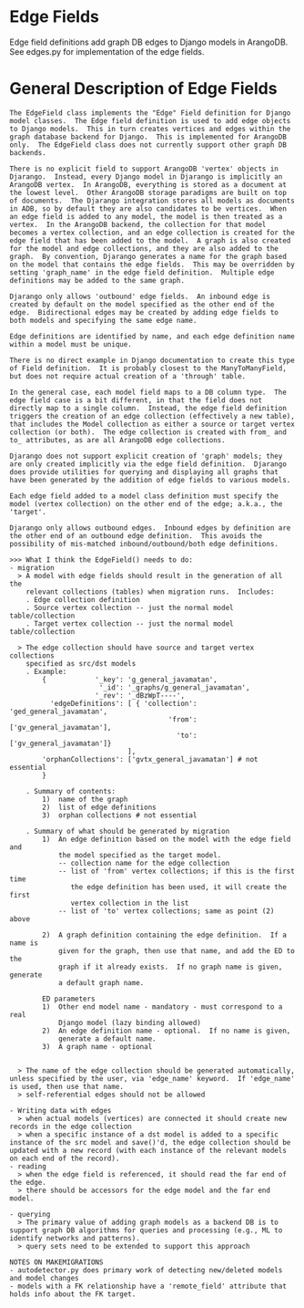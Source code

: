 # Edge Fields
Edge field definitions add graph DB edges to Django models in ArangoDB.
See edges.py for implementation of the edge fields.


# General Description of Edge Fields
    The EdgeField class implements the "Edge" Field definition for Django model classes.  The Edge field definition is used to add edge objects to Django models.  This in turn creates vertices and edges within the graph database backend for Django.  This is implemented for ArangoDB only.  The EdgeField class does not currently support other graph DB backends.

    There is no explicit field to support ArangoDB 'vertex' objects in Djarango.  Instead, every Django model in Djarango is implicitly an ArangoDB vertex.  In ArangoDB, everything is stored as a document at the lowest level.  Other ArangoDB storage paradigms are built on top of documents.  The Djarango integration stores all models as documents in ADB, so by default they are also candidates to be vertices.  When an edge field is added to any model, the model is then treated as a vertex.  In the ArangoDB backend, the collection for that model becomes a vertex collection, and an edge collection is created for the edge field that has been added to the model.  A graph is also created for the model and edge collections, and they are also added to the graph.  By convention, Djarango generates a name for the graph based on the model that contains the edge fields.  This may be overridden by setting 'graph_name' in the edge field definition.  Multiple edge definitions may be added to the same graph.

    Djarango only allows 'outbound' edge fields.  An inbound edge is created by default on the model specified as the other end of the edge.  Bidirectional edges may be created by adding edge fields to both models and specifying the same edge name.

    Edge definitions are identified by name, and each edge definition name within a model must be unique.

    There is no direct example in Django documentation to create this type of Field definition.  It is probably closest to the ManyToManyField, but does not require actual creation of a 'through' table.

    In the general case, each model field maps to a DB column type.  The edge field case is a bit different, in that the field does not directly map to a single column.  Instead, the edge field definition triggers the creation of an edge collection (effectively a new table), that includes the Model collection as either a source or target vertex collection (or both).  The edge collection is created with from_ and to_ attributes, as are all ArangoDB edge collections.

    Djarango does not support explicit creation of 'graph' models; they are only created implicitly via the edge field definition.  Djarango does provide utilities for querying and displaying all graphs that have been generated by the addition of edge fields to various models.

    Each edge field added to a model class definition must specify the model (vertex collection) on the other end of the edge; a.k.a., the 'target'.

    Djarango only allows outbound edges.  Inbound edges by definition are the other end of an outbound edge definition.  This avoids the possibility of mis-matched inbound/outbound/both edge definitions.

    >>> What I think the EdgeField() needs to do:
    - migration
      > A model with edge fields should result in the generation of all the
        relevant collections (tables) when migration runs.  Includes:
        . Edge collection definition
        . Source vertex collection -- just the normal model table/collection
        . Target vertex collection -- just the normal model table/collection

      > The edge collection should have source and target vertex collections
        specified as src/dst models
        . Example:
            {            '_key': 'g_general_javamatan',
                          '_id': '_graphs/g_general_javamatan',
                         '_rev': '_dBzWpT----',
              'edgeDefinitions': [ { 'collection': 'ged_general_javamatan',
                                           'from': ['gv_general_javamatan'],
                                             'to': ['gv_general_javamatan']}
                                 ],
            'orphanCollections': ['gvtx_general_javamatan'] # not essential
            }

        . Summary of contents:
            1)  name of the graph
            2)  list of edge definitions
            3)  orphan collections # not essential

        . Summary of what should be generated by migration
            1)  An edge definition based on the model with the edge field and
                the model specified as the target model.
                -- collection name for the edge collection
                -- list of 'from' vertex collections; if this is the first time
                   the edge definition has been used, it will create the first
                   vertex collection in the list
                -- list of 'to' vertex collections; same as point (2) above

            2)  A graph definition containing the edge definition.  If a name is
                given for the graph, then use that name, and add the ED to the
                graph if it already exists.  If no graph name is given, generate
                a default graph name.

            ED parameters
            1)  Other end model name - mandatory - must correspond to a real
                Django model (lazy binding allowed)
            2)  An edge definition name - optional.  If no name is given,
                generate a default name.
            3)  A graph name - optional


      > The name of the edge collection should be generated automatically, unless specified by the user, via 'edge_name' keyword.  If 'edge_name' is used, then use that name.
      > self-referential edges should not be allowed

    - Writing data with edges
      > when actual models (vertices) are connected it should create new records in the edge collection
      > when a specific instance of a dst model is added to a specific instance of the src model and save()'d, the edge collection should be updated with a new record (with each instance of the relevant models on each end of the record).
    - reading
      > when the edge field is referenced, it should read the far end of the edge.
      > there should be accessors for the edge model and the far end model.

    - querying
      > The primary value of adding graph models as a backend DB is to support graph DB algorithms for queries and processing (e.g., ML to identify networks and patterns).
      > query sets need to be extended to support this approach

    NOTES ON MAKEMIGRATIONS
    - autodetector.py does primary work of detecting new/deleted models and model changes
    - models with a FK relationship have a 'remote_field' attribute that holds info about the FK target.


